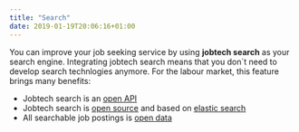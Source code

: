 ```yaml
---
title: "Search"
date: 2019-01-19T20:06:16+01:00
---
```

You can improve your job seeking service by using **jobtech search** as your search engine. Integrating jobtech search means that you don´t need to develop search technlogies anymore. For the labour market, this feature brings many benefits:

- Jobtech search is an [open API](http://develop.sokapi.platsbanka.nu/)
- Jobtech search is [open source](https://github.com/JobtechSwe/sokannonser-api) and based on [elastic search](https://www.elastic.co/products/elasticsearch)
- All searchable job postings is [open data](http://jobtechdev.se/doc/api/platsbanken/) 
